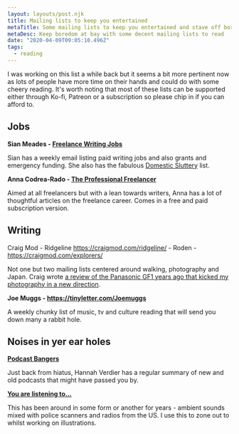 ```yaml
---
layout: layouts/post.njk
title: Mailing lists to keep you entertained
metaTitle: Some mailing lists to keep you entertained and stave off boredom.
metaDesc: Keep boredom at bay with some decent mailing lists to read
date: "2020-04-09T09:05:10.496Z"
tags:
  - reading
---
```

I was working on this list a while back but it seems a bit more pertinent now as lots of people have more time on their hands and could do with some cheery reading. It's worth noting that most of these lists can be supported either through Ko-fi, Patreon or a subscription so please chip in if you can afford to.

## **Jobs**

**Sian Meades - [Freelance Writing Jobs](<https://mailchi.mp/69d207801f23/freelancewritingjobs>)**

Sian has a weekly email listing paid writing jobs and also grants and emergency funding. She also has the fabulous [Domestic Sluttery](<https://www.domesticsluttery.com/>) list.

**Anna Codrea-Rado - [The Professional Freelancer](<https://theprofessionalfreelancer.substack.com/>)** 

Aimed at all freelancers but with a lean towards writers, Anna has a lot of thoughtful articles on the freelance career. Comes in a free and paid subscription version.

## Writing

Craig Mod - Ridgeline <https://craigmod.com/ridgeline/> - Roden - <https://craigmod.com/explorers/>

Not one but two mailing lists centered around walking, photography and Japan. Craig wrote [a review of the Panasonic GF1 years ago that kicked my photography in a new direction](<https://craigmod.com/journal/gf1-fieldtest/>).

**Joe Muggs - <https://tinyletter.com/Joemuggs>**

A weekly chunky list of music, tv and culture reading that will send you down many a rabbit hole.

## Noises in yer ear holes



**[Podcast Bangers](<https://tinyletter.com/Podcast_Bangers>)**

Just back from hiatus, Hannah Verdier has a regular summary of new and old podcasts that might have passed you by.

**[You are listening to...](<https://tinyletter.com/idontlikewords>)** 

This has been around in some form or another for years - ambient sounds mixed with police scanners and radios from the US. I use this to zone out to whilst working on illustrations.